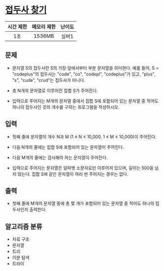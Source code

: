 # [접두사 찾기](https://www.acmicpc.net/problem/14426)

| 시간 제한 | 메모리 제한 | 난이도 |
| :-------: | :---------: | :----: |
|    1초    |   1536MB    | 실버1  |

## 문제

- 문자열 S의 접두사란 S의 가장 앞에서부터 부분 문자열을 의미한다. 예를 들어, S = "codeplus"의 접두사는 "code", "co", "codepl", "codeplus"가 있고, "plus", "s", "cude", "crud"는 접두사가 아니다.

- 총 N개의 문자열로 이루어진 집합 S가 주어진다.

- 입력으로 주어지는 M개의 문자열 중에서 집합 S에 포함되어 있는 문자열 중 적어도 하나의 접두사인 것의 개수를 구하는 프로그램을 작성하시오.

## 입력

- 첫째 줄에 문자열의 개수 N과 M (1 ≤ N ≤ 10,000, 1 ≤ M ≤ 10,000)이 주어진다.

- 다음 N개의 줄에는 집합 S에 포함되어 있는 문자열이 주어진다.

- 다음 M개의 줄에는 검사해야 하는 문자열이 주어진다.

- 입력으로 주어지는 문자열은 알파벳 소문자로만 이루어져 있으며, 길이는 500을 넘지 않는다. 집합 S에 같은 문자열이 여러 번 주어지는 경우는 없다.

## 출력

- 첫째 줄에 M개의 문자열 중에 총 몇 개가 포함되어 있는 문자열 중 적어도 하나의 접두사인지 출력한다.

## 알고리즘 분류

- 자료 구조
- 문자열
- 트리
- 이분 탐색
- 트라이

